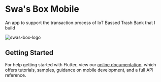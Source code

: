 # Swa's Box Mobile
An app to support the transaction process of IoT Bassed Trash Bank that I build  

![swas-box-logo](https://github.com/kadalcj/bank-sampah-mobile/blob/master/assets/app_logo.png)

## Getting Started

For help getting started with Flutter, view our
[online documentation](https://flutter.dev/docs), which offers tutorials,
samples, guidance on mobile development, and a full API reference.
